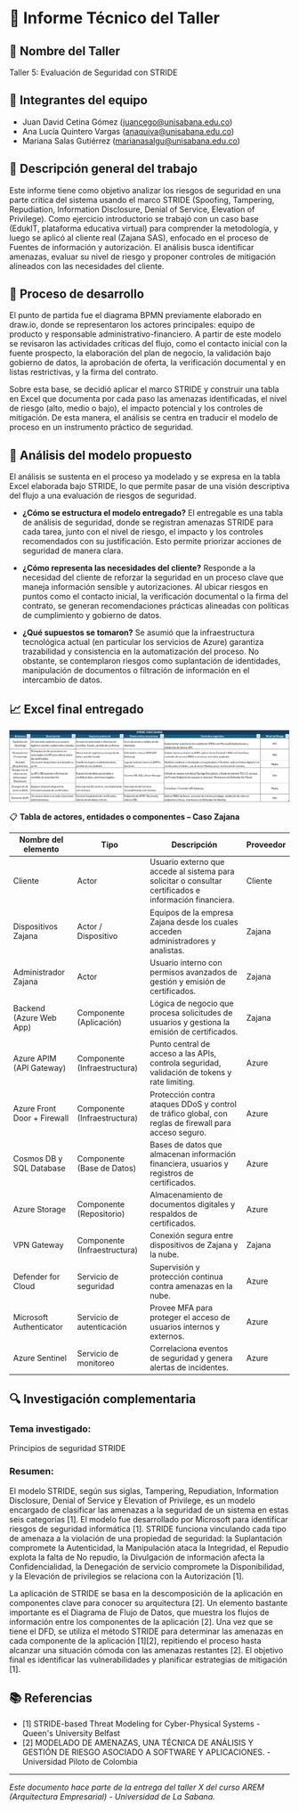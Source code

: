 # 📄 Informe Técnico del Taller

## 🔖 Nombre del Taller
Taller 5: Evaluación de Seguridad con STRIDE

## 👥 Integrantes del equipo
- Juan David Cetina Gómez (juancego@unisabana.edu.co)
- Ana Lucía Quintero Vargas (anaquiva@unisabana.edu.co)
- Mariana Salas Gutiérrez (marianasalgu@unisabana.edu.co)

## 🧠 Descripción general del trabajo
Este informe tiene como objetivo analizar los riesgos de seguridad en una parte crítica del sistema usando el marco STRIDE (Spoofing, Tampering, Repudiation, Information Disclosure, Denial of Service, Elevation of Privilege). Como ejercicio introductorio se trabajó con un caso base (EdukIT, plataforma educativa virtual) para comprender la metodología, y luego se aplicó al cliente real (Zajana SAS), enfocado en el proceso de Fuentes de información y autorización. El análisis busca identificar amenazas, evaluar su nivel de riesgo y proponer controles de mitigación alineados con las necesidades del cliente.

## 🔧 Proceso de desarrollo
El punto de partida fue el diagrama BPMN previamente elaborado en draw.io, donde se representaron los actores principales: equipo de producto y responsable administrativo-financiero. A partir de este modelo se revisaron las actividades críticas del flujo, como el contacto inicial con la fuente prospecto, la elaboración del plan de negocio, la validación bajo gobierno de datos, la aprobación de oferta, la verificación documental y en listas restrictivas, y la firma del contrato.

Sobre esta base, se decidió aplicar el marco STRIDE y construir una tabla en Excel que documenta por cada paso las amenazas identificadas, el nivel de riesgo (alto, medio o bajo), el impacto potencial y los controles de mitigación. De esta manera, el análisis se centra en traducir el modelo de proceso en un instrumento práctico de seguridad.

## 🧩 Análisis del modelo propuesto
El análisis se sustenta en el proceso ya modelado y se expresa en la tabla Excel elaborada bajo STRIDE, lo que permite pasar de una visión descriptiva del flujo a una evaluación de riesgos de seguridad.

- **¿Cómo se estructura el modelo entregado?**
    El entregable es una tabla de análisis de seguridad, donde se registran amenazas STRIDE para cada tarea, junto con el nivel de riesgo, el impacto y los controles recomendados con su justificación. Esto permite priorizar acciones de seguridad de manera clara.

- **¿Cómo representa las necesidades del cliente?**
    Responde a la necesidad del cliente de reforzar la seguridad en un proceso clave que maneja información sensible y autorizaciones. Al ubicar riesgos en puntos como el contacto inicial, la verificación documental o la firma del contrato, se generan recomendaciones prácticas alineadas con políticas de cumplimiento y gobierno de datos.

- **¿Qué supuestos se tomaron?**
    Se asumió que la infraestructura tecnológica actual (en particular los servicios de Azure) garantiza trazabilidad y consistencia en la automatización del proceso. No obstante, se contemplaron riesgos como suplantación de identidades, manipulación de documentos o filtración de información en el intercambio de datos.

## 📈 Excel final entregado
![Tabla de STRIDE](./tabla-stride-cliente.png)

📋 **Tabla de actores, entidades o componentes – Caso Zajana**

| Nombre del elemento        | Tipo                       | Descripción                                                                 | Proveedor       |
|-----------------------------|----------------------------|-----------------------------------------------------------------------------|-------------------|
| Cliente                     | Actor                      | Usuario externo que accede al sistema para solicitar o consultar certificados e información financiera. | Cliente           |
| Dispositivos Zajana         | Actor / Dispositivo        | Equipos de la empresa Zajana desde los cuales acceden administradores y analistas. | Zajana            |
| Administrador Zajana        | Actor                      | Usuario interno con permisos avanzados de gestión y emisión de certificados. | Zajana            |
| Backend (Azure Web App)     | Componente (Aplicación)    | Lógica de negocio que procesa solicitudes de usuarios y gestiona la emisión de certificados. | Zajana            |
| Azure APIM (API Gateway)    | Componente (Infraestructura) | Punto central de acceso a las APIs, controla seguridad, validación de tokens y rate limiting. | Azure    |
| Azure Front Door + Firewall | Componente (Infraestructura) | Protección contra ataques DDoS y control de tráfico global, con reglas de firewall para acceso seguro. | Azure             |
| Cosmos DB y SQL Database    | Componente (Base de Datos) | Bases de datos que almacenan información financiera, usuarios y registros de certificados. | Azure            |
| Azure Storage               | Componente (Repositorio)   | Almacenamiento de documentos digitales y respaldos de certificados. | Azure            |
| VPN Gateway                 | Componente (Infraestructura) | Conexión segura entre dispositivos de Zajana y la nube. | Zajana            |
| Defender for Cloud          | Servicio de seguridad      | Supervisión y protección continua contra amenazas en la nube. | Azure             |
| Microsoft Authenticator     | Servicio de autenticación  | Provee MFA para proteger el acceso de usuarios internos y externos. | Azure  |
| Azure Sentinel              | Servicio de monitoreo      | Correlaciona eventos de seguridad y genera alertas de incidentes. | Azure    |

## 🔍 Investigación complementaria
### Tema investigado:
Principios de seguridad STRIDE

### Resumen:
El modelo STRIDE, según sus siglas, Tampering, Repudiation, Information Disclosure, Denial of Service y Elevation of Privilege, es un modelo encargado de clasificar las amenazas a la seguridad de un sistema en estas seis categorías [1]. El modelo fue desarrollado por Microsoft para identificar riesgos de seguridad informática [1]. STRIDE funciona vinculando cada tipo de amenaza a la violación de una propiedad de seguridad: la Suplantación compromete la Autenticidad, la Manipulación ataca la Integridad, el Repudio explota la falta de No repudio, la Divulgación de información afecta la Confidencialidad, la Denegación de servicio compromete la Disponibilidad, y la Elevación de privilegios se relaciona con la Autorización [1].

La aplicación de STRIDE se basa en la descomposición de la aplicación en componentes clave para conocer su arquitectura [2]. Un elemento bastante importante es el Diagrama de Flujo de Datos, que muestra los flujos de información entre los componentes de la aplicación [2]. Una vez que se tiene el DFD, se utiliza el método STRIDE para determinar las amenazas en cada componente de la aplicación [1][2], repitiendo el proceso hasta alcanzar una situación cómoda con las amenazas restantes [2]. El objetivo final es identificar las vulnerabilidades y planificar estrategias de mitigación [1].
## 📚 Referencias
- [1] STRIDE-based Threat Modeling for Cyber-Physical Systems - Queen's University Belfast
- [2] MODELADO DE AMENAZAS, UNA TÉCNICA DE ANÁLISIS Y GESTIÓN DE RIESGO ASOCIADO A SOFTWARE Y APLICACIONES. - Universidad Piloto de Colombia


---

_Este documento hace parte de la entrega del taller X del curso AREM (Arquitectura Empresarial) - Universidad de La Sabana._
